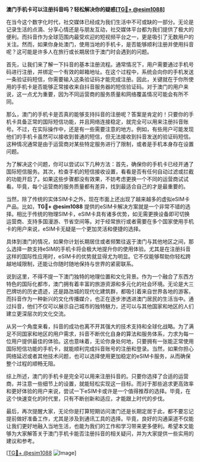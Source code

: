 **澳门手机卡可以注册抖音吗？轻松解决你的疑惑[[TG💪+ @esim1088](https://t.me/s/esim1088)]**

在当今这个数字化时代，社交媒体已经成为我们生活中不可或缺的一部分。无论是记录生活的点滴、分享心情还是与朋友互动，社交媒体平台都为我们提供了极大的便利。而抖音作为全球范围内最受欢迎的短视频平台之一，更是吸引了无数用户的关注。然而，如果你身处澳门，使用当地的手机卡，是否能够顺利注册并使用抖音呢？这可能是许多人在旅行或长期居住于澳门时会遇到的问题。

首先，让我们来了解一下抖音的基本注册流程。通常情况下，用户需要通过手机号码进行注册，并绑定一个有效的邮箱地址。在这个过程中，系统会向你的手机发送一条验证码短信，你需要输入这条验证码才能完成注册。因此，关键就在于你所使用的手机卡是否能够正常接收来自抖音服务器的短信验证码。对于澳门的用户来说，这一点尤为重要，因为不同运营商的服务质量和网络覆盖情况可能会有所不同。

那么，澳门的手机卡是否真的能够支持抖音的注册呢？答案是肯定的！只要你的手机卡具备正常的国际短信功能，并且网络连接稳定，就完全可以用来注册抖音账号。不过，在实际操作中，还是有一些需要注意的地方。例如，有些用户可能发现他们的手机卡虽然可以接收到普通的短信，但无法接收到抖音发送的验证码短信。这种情况通常是由于运营商对某些特定服务进行了限制，或者是手机本身存在设置问题。

为了解决这个问题，你可以尝试以下几种方法：首先，确保你的手机卡已经开通了国际短信服务。其次，检查手机的短信接收设置，看看是否有任何自动过滤或拦截的功能开启了。如果这些步骤都没有效果，不妨考虑更换一个不同的运营商试试看。毕竟，每个运营商的服务质量都有差异，找到最适合自己的才是最重要的。

当然，除了传统的实体SIM卡之外，现在市面上还出现了越来越多的虚拟eSIM卡产品。比如，**TG💪+ @esim1088** 提供的eSIM卡解决方案就是一个非常不错的选择。相比于传统的物理SIM卡，eSIM卡具有诸多优势，如无需更换设备即可切换运营商、支持多国漫游、节省空间等。对于经常旅行或者需要在多个国家使用手机卡的用户来说，eSIM卡无疑是一个更加灵活和便捷的选择。

具体到澳门的情况，如果你计划长期居住或者频繁往返于澳门与其他地区之间，那么选择一款支持eSIM的手机卡将会极大地提升你的使用体验。尤其是在注册抖音这样的国际性应用时，eSIM卡的优势就显得尤为明显。它不仅能够帮助你轻松跨越地域限制，还能让你随时随地保持与世界的紧密联系。

说到这里，不得不提一下澳门独特的地理位置和文化背景。作为一个融合了东西方特色的国际化都市，澳门拥有着丰富的旅游资源和多元化的社会环境。无论是大三巴牌坊的历史遗迹，还是路氹城的现代化建筑群，都吸引着来自世界各地的游客。而抖音作为一种新兴的文化传播媒介，也正在逐步渗透进澳门居民的生活当中。通过抖音，他们不仅可以展示自己城市的独特魅力，还可以与其他国家和地区的人们建立更深层次的文化交流。

从另一个角度来看，抖音的成功也离不开其强大的技术支持和全球化战略。为了满足不同国家和地区的用户需求，抖音不断优化自身的算法和服务体系，力求为每一位用户提供最佳的体验。这也意味着，无论你身处何地，只要拥有一张能正常使用国际短信功能的手机卡，就能顺利完成抖音账号的注册和登录。当然，如果你担心网络延迟或者其他技术问题，也可以选择使用更加稳定的eSIM卡服务，从而确保整个过程的顺畅无阻。

综上所述，澳门的手机卡是完全可以用来注册抖音的。只要你选择了合适的运营商，并注意一些细节上的设置，就能轻松实现这一目标。而对于那些追求更高效率和更好体验的用户来说，尝试一下eSIM卡或许是一个值得推荐的选择。毕竟，在这个快速变化的时代里，只有不断创新和适应，才能跟上时代的步伐。

最后，再次提醒大家，无论你是打算短期访问澳门还是长期定居于此，都不要忘记提前做好准备工作，尤其是涉及到通讯工具的选择。毕竟，良好的沟通渠道不仅能让我们更好地融入当地生活，也能为我们的工作和学习带来更多便利。希望本文能够为大家解答关于澳门手机卡能否注册抖音的相关疑问，并为大家提供一些实用的建议和参考。

[[TG💪+ @esim1088](https://t.me/s/esim1088) ![Image](https://i.postimg.cc/4NQfJmqS/Snipaste-2025-05-13-00-14-12.png)]